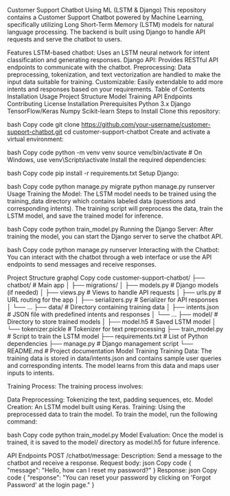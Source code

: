 Customer Support Chatbot Using ML (LSTM & Django)
This repository contains a Customer Support Chatbot powered by Machine Learning, specifically utilizing Long Short-Term Memory (LSTM) models for natural language processing. The backend is built using Django to handle API requests and serve the chatbot to users.

Features
LSTM-based chatbot: Uses an LSTM neural network for intent classification and generating responses.
Django API: Provides RESTful API endpoints to communicate with the chatbot.
Preprocessing: Data preprocessing, tokenization, and text vectorization are handled to make the input data suitable for training.
Customizable: Easily extendable to add more intents and responses based on your requirements.
Table of Contents
Installation
Usage
Project Structure
Model Training
API Endpoints
Contributing
License
Installation
Prerequisites
Python 3.x
Django
TensorFlow/Keras
Numpy
Scikit-learn
Steps to Install
Clone this repository:

bash
Copy code
git clone https://github.com/your-username/customer-support-chatbot.git
cd customer-support-chatbot
Create and activate a virtual environment:

bash
Copy code
python -m venv venv
source venv/bin/activate  # On Windows, use venv\Scripts\activate
Install the required dependencies:

bash
Copy code
pip install -r requirements.txt
Setup Django:

bash
Copy code
python manage.py migrate
python manage.py runserver
Usage
Training the Model: The LSTM model needs to be trained using the training_data directory which contains labeled data (questions and corresponding intents). The training script will preprocess the data, train the LSTM model, and save the trained model for inference.

bash
Copy code
python train_model.py
Running the Django Server: After training the model, you can start the Django server to serve the chatbot API.

bash
Copy code
python manage.py runserver
Interacting with the Chatbot: You can interact with the chatbot through a web interface or use the API endpoints to send messages and receive responses.

Project Structure
graphql
Copy code
customer-support-chatbot/
├── chatbot/                  # Main app
│   ├── migrations/
│   ├── models.py             # Django models (if needed)
│   ├── views.py              # Views to handle API requests
│   ├── urls.py               # URL routing for the app
│   ├── serializers.py        # Serializer for API responses
│   └── ...
├── data/                     # Directory containing training data
│   ├── intents.json          # JSON file with predefined intents and responses
│   └── ...
├── model/                    # Directory to store trained models
│   ├── model.h5              # Saved LSTM model
│   └── tokenizer.pickle      # Tokenizer for text preprocessing
├── train_model.py            # Script to train the LSTM model
├── requirements.txt          # List of Python dependencies
├── manage.py                 # Django management script
└── README.md                 # Project documentation
Model Training
Training Data: The training data is stored in data/intents.json and contains sample user queries and corresponding intents. The model learns from this data and maps user inputs to intents.

Training Process: The training process involves:

Data Preprocessing: Tokenizing the text, padding sequences, etc.
Model Creation: An LSTM model built using Keras.
Training: Using the preprocessed data to train the model.
To train the model, run the following command:

bash
Copy code
python train_model.py
Model Evaluation: Once the model is trained, it is saved to the model/ directory as model.h5 for future inference.

API Endpoints
POST /chatbot/message:
Description: Send a message to the chatbot and receive a response.
Request body:
json
Copy code
{
  "message": "Hello, how can I reset my password?"
}
Response:
json
Copy code
{
  "response": "You can reset your password by clicking on 'Forgot Password' at the login page."
}
